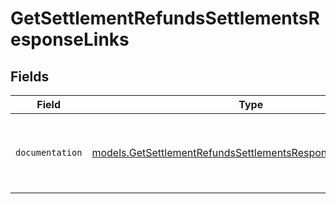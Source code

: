 # GetSettlementRefundsSettlementsResponseLinks


## Fields

| Field                                                                                                                            | Type                                                                                                                             | Required                                                                                                                         | Description                                                                                                                      |
| -------------------------------------------------------------------------------------------------------------------------------- | -------------------------------------------------------------------------------------------------------------------------------- | -------------------------------------------------------------------------------------------------------------------------------- | -------------------------------------------------------------------------------------------------------------------------------- |
| `documentation`                                                                                                                  | [models.GetSettlementRefundsSettlementsResponseDocumentation](../models/getsettlementrefundssettlementsresponsedocumentation.md) | :heavy_check_mark:                                                                                                               | The URL to the generic Mollie API error handling guide.                                                                          |